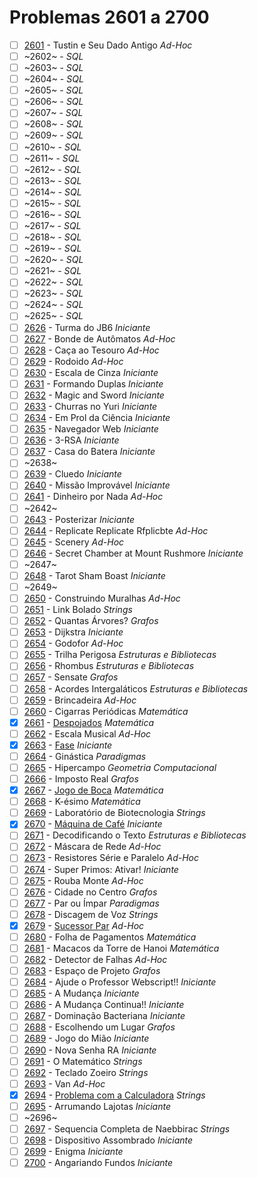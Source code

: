 # Problemas 2601 a 2700

  - [ ] [2601](https://www.urionlinejudge.com.br/judge/pt/problems/view/2601) - Tustin e Seu Dado Antigo *Ad-Hoc*
  - [ ] ~2602~ - *SQL*
  - [ ] ~2603~ - *SQL*
  - [ ] ~2604~ - *SQL*
  - [ ] ~2605~ - *SQL*
  - [ ] ~2606~ - *SQL*
  - [ ] ~2607~ - *SQL*
  - [ ] ~2608~ - *SQL*
  - [ ] ~2609~ - *SQL*
  - [ ] ~2610~ - *SQL*
  - [ ] ~2611~ - *SQL*
  - [ ] ~2612~ - *SQL*
  - [ ] ~2613~ - *SQL*
  - [ ] ~2614~ - *SQL*
  - [ ] ~2615~ - *SQL*
  - [ ] ~2616~ - *SQL*
  - [ ] ~2617~ - *SQL*
  - [ ] ~2618~ - *SQL*
  - [ ] ~2619~ - *SQL*
  - [ ] ~2620~ - *SQL*
  - [ ] ~2621~ - *SQL*
  - [ ] ~2622~ - *SQL*
  - [ ] ~2623~ - *SQL*
  - [ ] ~2624~ - *SQL*
  - [ ] ~2625~ - *SQL*
  - [ ] [2626](https://www.urionlinejudge.com.br/judge/pt/problems/view/2626) - Turma do JB6 *Iniciante*
  - [ ] [2627](https://www.urionlinejudge.com.br/judge/pt/problems/view/2627) - Bonde de Autômatos *Ad-Hoc*
  - [ ] [2628](https://www.urionlinejudge.com.br/judge/pt/problems/view/2628) - Caça ao Tesouro *Ad-Hoc*
  - [ ] [2629](https://www.urionlinejudge.com.br/judge/pt/problems/view/2629) - Rodoido *Ad-Hoc*
  - [ ] [2630](https://www.urionlinejudge.com.br/judge/pt/problems/view/2630) - Escala de Cinza *Iniciante*
  - [ ] [2631](https://www.urionlinejudge.com.br/judge/pt/problems/view/2631) - Formando Duplas *Iniciante*
  - [ ] [2632](https://www.urionlinejudge.com.br/judge/pt/problems/view/2632) - Magic and Sword *Iniciante*
  - [ ] [2633](https://www.urionlinejudge.com.br/judge/pt/problems/view/2633) - Churras no Yuri *Iniciante*
  - [ ] [2634](https://www.urionlinejudge.com.br/judge/pt/problems/view/2634) - Em Prol da Ciência *Iniciante*
  - [ ] [2635](https://www.urionlinejudge.com.br/judge/pt/problems/view/2635) - Navegador Web *Iniciante*
  - [ ] [2636](https://www.urionlinejudge.com.br/judge/pt/problems/view/2636) - 3-RSA *Iniciante*
  - [ ] [2637](https://www.urionlinejudge.com.br/judge/pt/problems/view/2637) - Casa do Batera *Iniciante*
  - [ ] ~2638~
  - [ ] [2639](https://www.urionlinejudge.com.br/judge/pt/problems/view/2639) - Cluedo *Iniciante*
  - [ ] [2640](https://www.urionlinejudge.com.br/judge/pt/problems/view/2640) - Missão Improvável *Iniciante*
  - [ ] [2641](https://www.urionlinejudge.com.br/judge/pt/problems/view/2641) - Dinheiro por Nada *Ad-Hoc*
  - [ ] ~2642~
  - [ ] [2643](https://www.urionlinejudge.com.br/judge/pt/problems/view/2643) - Posterizar *Iniciante*
  - [ ] [2644](https://www.urionlinejudge.com.br/judge/pt/problems/view/2644) - Replicate Replicate Rfplicbte *Ad-Hoc*
  - [ ] [2645](https://www.urionlinejudge.com.br/judge/pt/problems/view/2645) - Scenery *Ad-Hoc*
  - [ ] [2646](https://www.urionlinejudge.com.br/judge/pt/problems/view/2646) - Secret Chamber at Mount Rushmore *Iniciante*
  - [ ] ~2647~
  - [ ] [2648](https://www.urionlinejudge.com.br/judge/pt/problems/view/2648) - Tarot Sham Boast *Iniciante*
  - [ ] ~2649~
  - [ ] [2650](https://www.urionlinejudge.com.br/judge/pt/problems/view/2650) - Construindo Muralhas *Ad-Hoc*
  - [ ] [2651](https://www.urionlinejudge.com.br/judge/pt/problems/view/2651) - Link Bolado *Strings*
  - [ ] [2652](https://www.urionlinejudge.com.br/judge/pt/problems/view/2652) - Quantas Árvores? *Grafos*
  - [ ] [2653](https://www.urionlinejudge.com.br/judge/pt/problems/view/2653) - Dijkstra *Iniciante*
  - [ ] [2654](https://www.urionlinejudge.com.br/judge/pt/problems/view/2654) - Godofor *Ad-Hoc*
  - [ ] [2655](https://www.urionlinejudge.com.br/judge/pt/problems/view/2655) - Trilha Perigosa *Estruturas e Bibliotecas*
  - [ ] [2656](https://www.urionlinejudge.com.br/judge/pt/problems/view/2656) - Rhombus *Estruturas e Bibliotecas*
  - [ ] [2657](https://www.urionlinejudge.com.br/judge/pt/problems/view/2657) - Sensate *Grafos*
  - [ ] [2658](https://www.urionlinejudge.com.br/judge/pt/problems/view/2658) - Acordes Intergaláticos *Estruturas e Bibliotecas*
  - [ ] [2659](https://www.urionlinejudge.com.br/judge/pt/problems/view/2659) - Brincadeira *Ad-Hoc*
  - [ ] [2660](https://www.urionlinejudge.com.br/judge/pt/problems/view/2660) - Cigarras Periódicas *Matemática*
  - [x] [2661](https://www.urionlinejudge.com.br/judge/pt/problems/view/2661) - [Despojados](https://github.com/potigol/URI-Potigol/blob/master/src/2601-2700/2661.poti) *Matemática*
  - [ ] [2662](https://www.urionlinejudge.com.br/judge/pt/problems/view/2662) - Escala Musical *Ad-Hoc*
  - [x] [2663](https://www.urionlinejudge.com.br/judge/pt/problems/view/2663) - [Fase](https://github.com/potigol/URI-Potigol/blob/master/src/2601-2700/2663.poti) *Iniciante*
  - [ ] [2664](https://www.urionlinejudge.com.br/judge/pt/problems/view/2664) - Ginástica *Paradigmas*
  - [ ] [2665](https://www.urionlinejudge.com.br/judge/pt/problems/view/2665) - Hipercampo *Geometria Computacional*
  - [ ] [2666](https://www.urionlinejudge.com.br/judge/pt/problems/view/2666) - Imposto Real *Grafos*
  - [x] [2667](https://www.urionlinejudge.com.br/judge/pt/problems/view/2667) - [Jogo de Boca](https://github.com/potigol/URI-Potigol/blob/master/src/2601-2700/2667.poti) *Matemática*
  - [ ] [2668](https://www.urionlinejudge.com.br/judge/pt/problems/view/2668) - K-ésimo *Matemática*
  - [ ] [2669](https://www.urionlinejudge.com.br/judge/pt/problems/view/2669) - Laboratório de Biotecnologia *Strings*
  - [x] [2670](https://www.urionlinejudge.com.br/judge/pt/problems/view/2670) - [Máquina de Café](https://github.com/potigol/URI-Potigol/blob/master/src/2601-2700/2670.poti) *Iniciante*
  - [ ] [2671](https://www.urionlinejudge.com.br/judge/pt/problems/view/2671) - Decodificando o Texto *Estruturas e Bibliotecas*
  - [ ] [2672](https://www.urionlinejudge.com.br/judge/pt/problems/view/2672) - Máscara de Rede *Ad-Hoc*
  - [ ] [2673](https://www.urionlinejudge.com.br/judge/pt/problems/view/2673) - Resistores Série e Paralelo *Ad-Hoc*
  - [ ] [2674](https://www.urionlinejudge.com.br/judge/pt/problems/view/2674) - Super Primos: Ativar! *Iniciante*
  - [ ] [2675](https://www.urionlinejudge.com.br/judge/pt/problems/view/2675) - Rouba Monte *Ad-Hoc*
  - [ ] [2676](https://www.urionlinejudge.com.br/judge/pt/problems/view/2676) - Cidade no Centro *Grafos*
  - [ ] [2677](https://www.urionlinejudge.com.br/judge/pt/problems/view/2677) - Par ou Ímpar *Paradigmas*
  - [ ] [2678](https://www.urionlinejudge.com.br/judge/pt/problems/view/2678) - Discagem de Voz *Strings*
  - [x] [2679](https://www.urionlinejudge.com.br/judge/pt/problems/view/2679) - [Sucessor Par](https://github.com/potigol/URI-Potigol/blob/master/src/2601-2700/2679.poti) *Ad-Hoc*
  - [ ] [2680](https://www.urionlinejudge.com.br/judge/pt/problems/view/2680) - Folha de Pagamentos *Matemática*
  - [ ] [2681](https://www.urionlinejudge.com.br/judge/pt/problems/view/2681) - Macacos da Torre de Hanoi *Matemática*
  - [ ] [2682](https://www.urionlinejudge.com.br/judge/pt/problems/view/2682) - Detector de Falhas *Ad-Hoc*
  - [ ] [2683](https://www.urionlinejudge.com.br/judge/pt/problems/view/2683) - Espaço de Projeto *Grafos*
  - [ ] [2684](https://www.urionlinejudge.com.br/judge/pt/problems/view/2684) - Ajude o Professor Webscript!! *Iniciante*
  - [ ] [2685](https://www.urionlinejudge.com.br/judge/pt/problems/view/2685) - A Mudança *Iniciante*
  - [ ] [2686](https://www.urionlinejudge.com.br/judge/pt/problems/view/2686) - A Mudança Continua!! *Iniciante*
  - [ ] [2687](https://www.urionlinejudge.com.br/judge/pt/problems/view/2687) - Dominação Bacteriana *Iniciante*
  - [ ] [2688](https://www.urionlinejudge.com.br/judge/pt/problems/view/2688) - Escolhendo um Lugar *Grafos*
  - [ ] [2689](https://www.urionlinejudge.com.br/judge/pt/problems/view/2689) - Jogo do Mião *Iniciante*
  - [ ] [2690](https://www.urionlinejudge.com.br/judge/pt/problems/view/2690) - Nova Senha RA *Iniciante*
  - [ ] [2691](https://www.urionlinejudge.com.br/judge/pt/problems/view/2691) - O Matemático *Strings*
  - [ ] [2692](https://www.urionlinejudge.com.br/judge/pt/problems/view/2692) - Teclado Zoeiro *Strings*
  - [ ] [2693](https://www.urionlinejudge.com.br/judge/pt/problems/view/2693) - Van *Ad-Hoc*
  - [x] [2694](https://www.urionlinejudge.com.br/judge/pt/problems/view/2694) - [Problema com a Calculadora](https://github.com/potigol/URI-Potigol/blob/master/src/2601-2700/2694.poti) *Strings*
  - [ ] [2695](https://www.urionlinejudge.com.br/judge/pt/problems/view/2695) - Arrumando Lajotas *Iniciante*
  - [ ] ~2696~
  - [ ] [2697](https://www.urionlinejudge.com.br/judge/pt/problems/view/2697) - Sequencia Completa de Naebbirac *Strings*
  - [ ] [2698](https://www.urionlinejudge.com.br/judge/pt/problems/view/2698) - Dispositivo Assombrado *Iniciante*
  - [ ] [2699](https://www.urionlinejudge.com.br/judge/pt/problems/view/2699) - Enigma *Iniciante*
  - [ ] [2700](https://www.urionlinejudge.com.br/judge/pt/problems/view/2700) - Angariando Fundos *Iniciante*